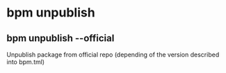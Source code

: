 # bpm unpublish

## bpm unpublish --official

Unpublish package from official repo (depending of the version described into bpm.tml)
